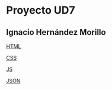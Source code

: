 # Proyecto UD7
## Ignacio Hernández Morillo
[HTML](https://github.com/anxowo/webud7/blob/main/jaja.html)



[CSS](https://github.com/anxowo/webud7/blob/main/jiji.css)



[JS](https://github.com/anxowo/webud7/blob/main/jojo.js)



[JSON](https://github.com/anxowo/webud7/blob/main/lolo.json)
